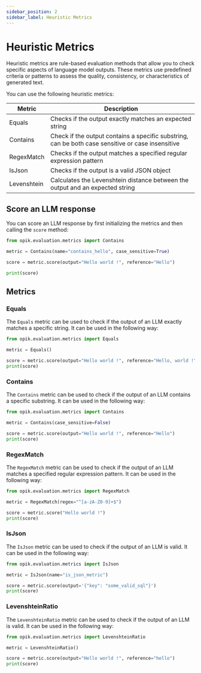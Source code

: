 ```yaml
---
sidebar_position: 2
sidebar_label: Heuristic Metrics
---
```


# Heuristic Metrics

Heuristic metrics are rule-based evaluation methods that allow you to check specific aspects of language model outputs. These metrics use predefined criteria or patterns to assess the quality, consistency, or characteristics of generated text.

You can use the following heuristic metrics:


| Metric | Description |
|--------|-------------|
| Equals | Checks if the output exactly matches an expected string |
| Contains | Check if the output contains a specific substring, can be both case sensitive or case insensitive |
| RegexMatch | Checks if the output matches a specified regular expression pattern |
| IsJson | Checks if the output is a valid JSON object |
| Levenshtein | Calculates the Levenshtein distance between the output and an expected string |

## Score an LLM response

You can score an LLM response by first initializing the metrics and then calling the `score` method:

```python
from opik.evaluation.metrics import Contains

metric = Contains(name="contains_hello", case_sensitive=True)

score = metric.score(output="Hello world !", reference="Hello")

print(score)
```

## Metrics

### Equals

The `Equals` metric can be used to check if the output of an LLM exactly matches a specific string. It can be used in the following way:

```python
from opik.evaluation.metrics import Equals

metric = Equals()

score = metric.score(output="Hello world !", reference="Hello, world !")
print(score)
```

### Contains

The `Contains` metric can be used to check if the output of an LLM contains a specific substring. It can be used in the following way:

```python
from opik.evaluation.metrics import Contains

metric = Contains(case_sensitive=False)

score = metric.score(output="Hello world !", reference="Hello")
print(score)
```

### RegexMatch

The `RegexMatch` metric can be used to check if the output of an LLM matches a specified regular expression pattern. It can be used in the following way:

```python
from opik.evaluation.metrics import RegexMatch

metric = RegexMatch(regex="^[a-zA-Z0-9]+$")

score = metric.score("Hello world !")
print(score)
```

### IsJson

The `IsJson` metric can be used to check if the output of an LLM is valid. It can be used in the following way:

```python
from opik.evaluation.metrics import IsJson

metric = IsJson(name="is_json_metric")

score = metric.score(output='{"key": "some_valid_sql"}')
print(score)
```

### LevenshteinRatio

The `LevenshteinRatio` metric can be used to check if the output of an LLM is valid. It can be used in the following way:

```python
from opik.evaluation.metrics import LevenshteinRatio

metric = LevenshteinRatio()

score = metric.score(output="Hello world !", reference="hello")
print(score)
``` 
